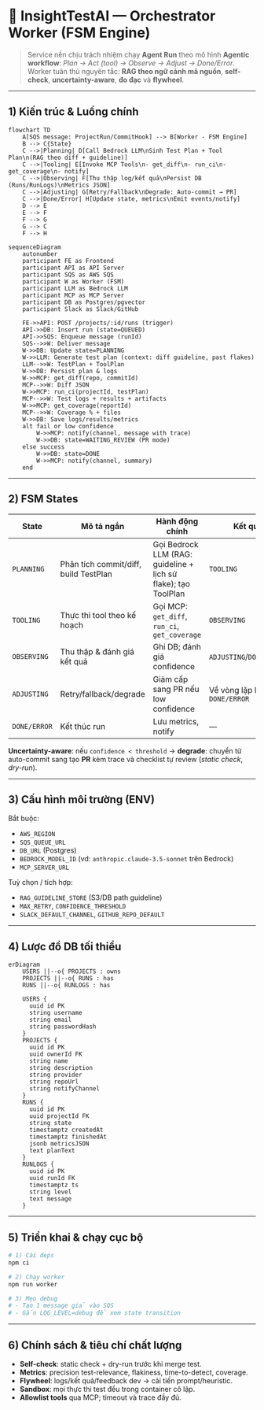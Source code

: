# 🚀 InsightTestAI — Orchestrator Worker (FSM Engine)

> Service nền chịu trách nhiệm chạy **Agent Run** theo mô hình **Agentic workflow**: *Plan → Act (tool) → Observe → Adjust → Done/Error*.
> Worker tuân thủ nguyên tắc: **RAG theo ngữ cảnh mã nguồn**, **self-check**, **uncertainty-aware**, **đo đạc** và **flywheel**.

---

## 1) Kiến trúc & Luồng chính

```mermaid
flowchart TD
    A[SQS message: ProjectRun/CommitHook] --> B[Worker - FSM Engine]
    B --> C{State}
    C -->|Planning| D[Call Bedrock LLM\nSinh Test Plan + Tool Plan\n(RAG theo diff + guideline)]
    C -->|Tooling| E[Invoke MCP Tools\n- get_diff\n- run_ci\n- get_coverage\n- notify]
    C -->|Observing| F[Thu thập log/kết quả\nPersist DB (Runs/RunLogs)\nMetrics JSON]
    C -->|Adjusting| G[Retry/Fallback\nDegrade: Auto-commit → PR]
    C -->|Done/Error| H[Update state, metrics\nEmit events/notify]
    D --> E
    E --> F
    F --> G
    G --> C
    F --> H
```

```mermaid
sequenceDiagram
    autonumber
    participant FE as Frontend
    participant API as API Server
    participant SQS as AWS SQS
    participant W as Worker (FSM)
    participant LLM as Bedrock LLM
    participant MCP as MCP Server
    participant DB as Postgres/pgvector
    participant Slack as Slack/GitHub

    FE->>API: POST /projects/:id/runs (trigger)
    API->>DB: Insert run (state=QUEUED)
    API->>SQS: Enqueue message (runId)
    SQS-->>W: Deliver message
    W->>DB: Update state=PLANNING
    W->>LLM: Generate test plan (context: diff guideline, past flakes)
    LLM-->>W: TestPlan + ToolPlan
    W->>DB: Persist plan & logs
    W->>MCP: get_diff(repo, commitId)
    MCP-->>W: Diff JSON
    W->>MCP: run_ci(projectId, testPlan)
    MCP-->>W: Test logs + results + artifacts
    W->>MCP: get_coverage(reportId)
    MCP-->>W: Coverage % + files
    W->>DB: Save logs/results/metrics
    alt fail or low confidence
        W->>MCP: notify(channel, message with trace)
        W->>DB: state=WAITING_REVIEW (PR mode)
    else success
        W->>DB: state=DONE
        W->>MCP: notify(channel, summary)
    end
```

---

## 2) FSM States

| State         | Mô tả ngắn | Hành động chính | Kết quả |
|---|---|---|---|
| `PLANNING`    | Phân tích commit/diff, build TestPlan | Gọi Bedrock LLM (RAG: guideline + lịch sử flake); tạo ToolPlan | `TOOLING` |
| `TOOLING`     | Thực thi tool theo kế hoạch | Gọi MCP: `get_diff`, `run_ci`, `get_coverage` | `OBSERVING` |
| `OBSERVING`   | Thu thập & đánh giá kết quả | Ghi DB; đánh giá confidence | `ADJUSTING`/`DONE`/`ERROR` |
| `ADJUSTING`   | Retry/fallback/degrade | Giảm cấp sang PR nếu low confidence | Về vòng lặp hoặc `DONE/ERROR` |
| `DONE/ERROR`  | Kết thúc run | Lưu metrics, notify | — |

**Uncertainty-aware**: nếu `confidence < threshold` → **degrade**: chuyển từ auto-commit sang tạo **PR** kèm trace và checklist tự review (*static check*, *dry-run*).

---

## 3) Cấu hình môi trường (ENV)

Bắt buộc:
- `AWS_REGION`
- `SQS_QUEUE_URL`
- `DB_URL` (Postgres)
- `BEDROCK_MODEL_ID` (vd: `anthropic.claude-3.5-sonnet` trên Bedrock)
- `MCP_SERVER_URL`

Tuỳ chọn / tích hợp:
- `RAG_GUIDELINE_STORE` (S3/DB path guideline)
- `MAX_RETRY`, `CONFIDENCE_THRESHOLD`
- `SLACK_DEFAULT_CHANNEL`, `GITHUB_REPO_DEFAULT`

---

## 4) Lược đồ DB tối thiểu

```mermaid
erDiagram
    USERS ||--o{ PROJECTS : owns
    PROJECTS ||--o{ RUNS : has
    RUNS ||--o{ RUNLOGS : has

    USERS {
      uuid id PK
      string username
      string email
      string passwordHash
    }
    PROJECTS {
      uuid id PK
      uuid ownerId FK
      string name
      string description
      string provider
      string repoUrl
      string notifyChannel
    }
    RUNS {
      uuid id PK
      uuid projectId FK
      string state
      timestamptz createdAt
      timestamptz finishedAt
      jsonb metricsJSON
      text planText
    }
    RUNLOGS {
      uuid id PK
      uuid runId FK
      timestamptz ts
      string level
      text message
    }
```

---

## 5) Triển khai & chạy cục bộ

```bash
# 1) Cài deps
npm ci

# 2) Chạy worker
npm run worker

# 3) Mẹo debug
# - Tạo 1 message giả vào SQS
# - Gắn LOG_LEVEL=debug để xem state transition
```

---

## 6) Chính sách & tiêu chí chất lượng

- **Self-check**: static check + dry-run trước khi merge test.
- **Metrics**: precision test-relevance, flakiness, time-to-detect, coverage.
- **Flywheel**: logs/kết quả/feedback dev → cải tiến prompt/heuristic.
- **Sandbox**: mọi thực thi test đều trong container cô lập.
- **Allowlist tools** qua MCP; timeout và trace đầy đủ.
